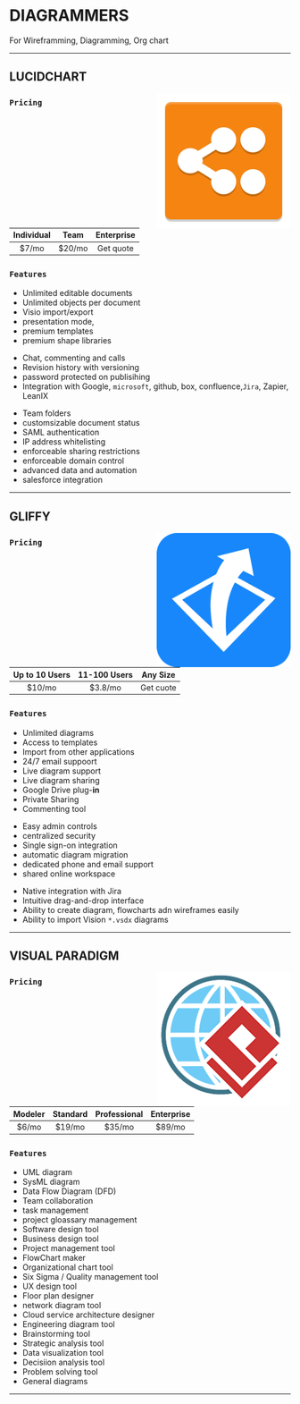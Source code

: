 # DIAGRAMMERS

For Wireframming, Diagramming, Org chart

---

## **LUCIDCHART**

<a align="right" title="lucidChart" href="https://www.lucidchart.com/pages/" target="_blank">
  <img align="right" alt="lucidChart" height="240" src="./assets/lucidchart.png" />
</a>

### `Pricing`

| **Individual** | **Team** | **Enterprise** |
| :------------: | :------: | :------------: |
|     $7/mo      |  $20/mo  |   Get quote    |

### `Features`

<!--  -->

-   Unlimited editable documents
-   Unlimited objects per document
-   Visio import/export
-   presentation mode,
-   premium templates
-   premium shape libraries
<!--  -->
-   Chat, commenting and calls
-   Revision history with versioning
-   password protected on publisihing
-   Integration with Google, `microsoft`, github, box, confluence,`Jira`, Zapier, LeanIX
<!--  -->
-   Team folders
-   customsizable document status
-   SAML authentication
-   IP address whitelisting
-   enforceable sharing restrictions
-   enforceable domain control
-   advanced data and automation
-   salesforce integration

---

## **GLIFFY**

<a align="right" title="Gliffy" href="https://www.gliffy.com" target="_blank">
  <img align="right" alt="gliffy" height="240" src="./assets/gliffy.png" />
</a>

### `Pricing`

| **Up to 10 Users** | **11-100 Users** | **Any Size** |
| :----------------: | :--------------: | :----------: |
|       $10/mo       |     $3.8/mo      |  Get cuote   |

### `Features`

<!--  -->

-   Unlimited diagrams
-   Access to templates
-   Import from other applications
-   24/7 email suppoort
-   Live diagram support
-   Live diagram sharing
-   Google Drive plug-**in**
-   Private Sharing
-   Commenting tool
<!--  -->
-   Easy admin controls
-   centralized security
-   Single sign-on integration
-   automatic diagram migration
-   dedicated phone and email support
-   shared online workspace
<!--  -->
-   Native integration with Jira
-   Intuitive drag-and-drop interface
-   Ability to create diagram, flowcharts adn wireframes easily
-   Ability to import Vision `*.vsdx` diagrams

---

## **VISUAL PARADIGM**

<a align="right" title="visual-paradigm" href="https://www.visual-paradigm.com" target="_blank">
  <img align="right" alt="visual-paradigm" height="240" src="./assets/visual-paradigm.png" />
</a>

### `Pricing`

| **Modeler** | **Standard** | **Professional** | **Enterprise** |
| :---------: | :----------: | :--------------: | :------------: |
|    $6/mo    |    $19/mo    |      $35/mo      |     $89/mo     |

### `Features`

-   UML diagram
-   SysML diagram
-   Data Flow Diagram (DFD)
-   Team collaboration
-   task management
-   project gloassary management
-   Software design tool
-   Business design tool
-   Project management tool
-   FlowChart maker
-   Organizational chart tool
-   Six Sigma / Quality management tool
-   UX design tool
-   Floor plan designer
-   network diagram tool
-   Cloud service architecture designer
-   Engineering diagram tool
-   Brainstorming tool
-   Strategic analysis tool
-   Data visualization tool
-   Decisiion analysis tool
-   Problem solving tool
-   General diagrams

---
